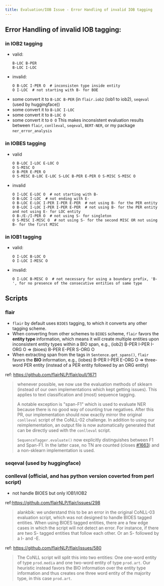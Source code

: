 ```yaml
---
title: Evaluation/IOB Issue - Error Handling of invalid IOB tagging
---
```


## Error Handling of invalid IOB tagging:
###  in IOB2 tagging
  - valid:
    ```
    B-LOC B-PER
    B-LOC I-LOC
    ```
  - invalid:
    ```
    O B-LOC I-PER O  # inconsisten type inside entity
    O I-LOC  # not starting with B- for BOE
    ```
 - some convert it to `B-LOC B-PER` (in `flair.iob2` (iob1 to iob2), `seqeval` (used by huggingface))
 - some convert it to `B-LOC I-LOC`
 - some convert it to `B-LOC O`
 - some convert it to `O O`
 This makes inconsistent evaluation results between `flair`, `conlleval`, `seqeval`, `BERT-NER`, or my package `ner_error_analysis`

###  in IOBES tagging
- valid
    ```
    O B-LOC I-LOC E-LOC O
    O S-MISC O
    O B-PER E-PER O
    O S-MISC B-LOC E-LOC S-LOC B-PER E-PER O S-MISC S-MISC O
    ```
- invalid
    ```
    O I-LOC E-LOC O  # not starting with B-
    O B-LOC I-LOC  # not ending with E-
    O B-LOC E-LOC I-PER I-PER E-PER  # not using B- for the PER entity
    O B-LOC I-LOC I-PER I-PER E-PER  # not using B- for the PER entity and not using E- for LOC entity
    O B-/E-/I-PER O  # not using S- for singleton
    O S-MISC I-MISC O  # not using S- for the second MISC OR not using B- for the first MISC
    ```


###  in IOB1 tagging

  - valid:
    ```
    O I-LOC B-LOC O
    O I-LOC I-MISC O
    ```
- invalid:
	```
	O I-LOC B-MISC O  # not necessary for using a boundary prefix, 'B-', for no presence of the consecutive entities of same type
	```

## Scripts

### flair

- `flair` by default uses `BIOES` tagging, to which it converts any other tagging scheme. 
- When converting from other schemes to `BIOES` scheme, `flair` favors the **entity type** information, which means it will create multiple entities upon inconsistent entity types within a BIO span, e.g., (iob2) B-PER I-PER I-ORG O => (bioes) B-PER E-PER S-ORG O
- When extracting span from the tags in `Sentence.get_spans()`, `flair` favors the **BIO** information, e.g., (iobes) B-PER I-PER E-ORG O => three-word PER entity (instead of a PER entity followed by an ORG entity)

ref: https://github.com/flairNLP/flair/pull/1671

> whenever possible, we now use the evaluation methods of sklearn (instead of our own implementations which kept getting issues). This applies to text classification and (most) sequence tagging.
>
> A notable exception is "span-F1" which is used to evaluate NER because there is no good way of counting true negatives. After this PR, our implementation should now exactly mirror the original `conlleval` script of the CoNLL-02 challenge. In addition to using our reimplementation, an output file is now automatically generated that can be directly used with the `conlleval` script.
>
> `SequenceTagger.evaluate()` now explicitly distinguishes between F1 and Span-F1. In the latter case, no TN are counted (closes [#1663](https://github.com/flairNLP/flair/issues/1663)) and a non-sklearn implementation is used.

### seqeval (used by huggingface)

### conlleval (official, and has python version coverted from perl script)

- not handle BIOES but only IOB1/IOB2

ref:https://github.com/flairNLP/flair/issues/298

> alankbik: we understand this to be an error in the original CoNLL-03 evaluation script, which was not designed to handle BIOES tagged entities. When using BIOES tagged entities, there are a few edge cases in which the script will not detect an error. For instance, if there are two S- tagged entities that follow each other. Or an S- followed by a I- and -E.

ref: https://github.com/flairNLP/flair/issues/580

> The CoNLL script will split this into two entities: One one-word entity of type `prod.media` and one two-word entity of type `prod.art`. Our heuristic instead favors the BIO information over the entity type information and thus creates one three word entity of the majority type, in this case `prod.art`.